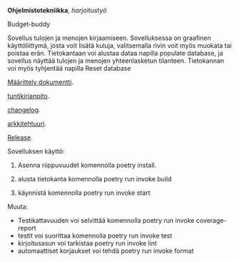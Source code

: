 **Ohjelmistotekniikka**, _harjoitustyö_

Budget-buddy

Sovellus tulojen ja menojen kirjaamiseen.
Sovelluksessa on graafinen käyttöliittymä, josta voit lisätä kuluja, valitsemalla rivin voit myös muokata tai poistaa erän. Tietokantaan voi alustaa dataa napilla populate database, ja sovellus näyttää tulojen ja menojen yhteenlasketun tilanteen. Tietokannan voi myös tyhjentää napilla Reset database

[Määrittely dokumentti](https://github.com/Lindrax/Ohte/tree/main/dokumentaatio/vaatimusmaarittely.md).

[tuntikirjanpito](https://github.com/Lindrax/Ohte/tree/main/dokumentaatio/tuntikirjanpito.md).

[changelog](https://github.com/Lindrax/Ohte/tree/main/dokumentaatio/changelog.md).

[arkkitehtuuri](https://github.com/Lindrax/Ohte/tree/main/dokumentaatio/arkkitehtuuri.md).

[Release](https://github.com/Lindrax/Ohte/releases/tag/Viikko5).

Sovelluksen käyttö:

1. Asenna riippuvuudet komennolla poetry install.

2. alusta tietokanta komennolla poetry run invoke build

3. käynnistä komennolla poetry run invoke start

Muuta:

- Testikattavuuden voi selvittää komennolla poetry run invoke coverage-report
- testit voi suorittaa komennolla poetry run invoke test
- kirjoitusasun voi tarkistaa poetry run invoke lint
- automaattiset korjaukset voi tehdä poetry run invoke format
